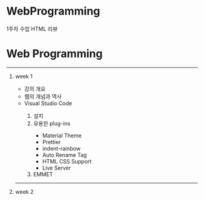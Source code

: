 # WebProgramming

1주차 수업 HTML 리뷰

<!DOCTYPE html>

<head>
  <title>First Web Page</title>
  <meta charset="UTF-8">
</head>

<body>
  <h1> Web Programming</h1>
  <hr />

  <ol>
    <li> week 1</li>
    <ul>
      <li>강의 개요</li>
      <li>웹의 개념과 역사</li>
      <li>Visual Studio Code</li>
      <ol>
        <li>설치</li>
        <li>유용한 plug-ins</li>
        <ul>
          <li>Material Theme</li>
          <li>Prettier</li>
          <li>indent-rainbow</li>
          <li>Auto Rename Tag</li>
          <li>HTML CSS Support</li>
          <li>Live Server</li>
        </ul>
        <li>EMMET</li>
      </ol>
    </ul>
    <hr />
    <li>week 2</li>

  </ol>

</body>

</html>
